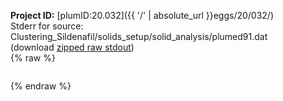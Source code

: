 **Project ID:** [plumID:20.032]({{ '/' | absolute_url }}eggs/20/032/)  
Stderr for source:  Clustering_Sildenafil/solids_setup/solid_analysis/plumed91.dat   
(download [zipped raw stdout](plumed91.dat.plumed.stdout.txt.zip))  
{% raw %}
<pre>
</pre>
{% endraw %}
